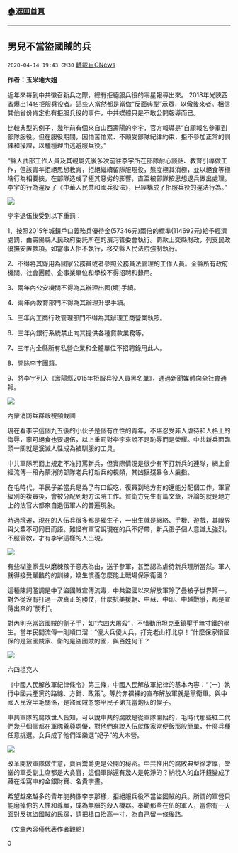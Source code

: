 ###  [:house:返回首頁](https://github.com/ourhimalayas/txt)
---

## 男兒不當盜國賊的兵
`2020-04-14 19:43 GM30` [轉載自GNews](https://gnews.org/zh-hant/170835/)

**作者：玉米地大姐**

近年來每到中共徵召新兵之際，總有拒絕服兵役的零星報導出來。 2018年光陝西省爆出14名拒服兵役者。這些人當然都是當做“反面典型”示眾，以儆後來者。相信其他省份肯定也有拒服兵役的事件，中共媒體只是不敢公開報導而已。

比較典型的例子，幾年前有個來自山西壽陽的李宇，官方報導是“自願報名參軍到部隊服役。但在服役期間，因怕苦怕累、不願受部隊紀律約束，拒不參加正常的訓練和操課，以種種理由逃避服兵役。”

“縣人武部工作人員及其親屬先後多次前往李宇所在部隊耐心談話、教育引導做工作，但該青年拒絕思想教育，拒絕繼續留隊服現役，態度極其消極，並以絕食等極端行為相要挾，在部隊造成了極其惡劣的影響，直至被部隊按思想退兵做出處理。李宇的行為違反了《中華人民共和國兵役法》，已經構成了拒服兵役的違法行為。”

![](https://s3.amazonaws.com/gnews-media-offload/wp-content/uploads/2020/04/12221211/2-82.jpg)

李宇退伍後受到以下重罰：

1、按照2015年城鎮戶口義務兵優待金(57346元)兩倍的標準(114692元)給予經濟處罰，由壽陽縣人民政府委託所在的濱河管委會執行。罰款上交縣財政，列支民政優撫安置款項。如當事人拒不執行，移交縣人民法院強制執行。

2、不得將其錄用為國家公務員或者參照公務員法管理的工作人員。全縣所有政府機關、社會團體、企事業單位和學校不得招聘和錄用。

3、兩年內公安機關不得為其辦理出國(境)手續。

4、兩年內教育部門不得為其辦理升學手續。

5、三年內工商行政管理部門不得為其辦理工商營業執照。

6、三年內銀行系統禁止向其提供各種貸款業務等。

7、三年內全縣所有私營企業和全體單位不招聘錄用此人。

8、開除李宇團籍。

9、將李宇列入《壽陽縣2015年拒服兵役人員黑名單》，通過新聞媒體向全社會通報。

![](https://s3.amazonaws.com/gnews-media-offload/wp-content/uploads/2020/04/12221259/3-67.jpg)

內蒙消防兵群毆視頻截圖

現在看李宇這個九五後的小伙子是個有血性的青年，不堪忍受非人虐待和人格上的侮辱，寧可絕食也要退伍，以上重罰對李宇來說不是恥辱而是榮耀。中共新兵面臨頭一關就是泯滅人性成為被馴服的工具。

中共軍隊明面上規定不准打罵新兵，但實際情況是很少有不打新兵的連隊，網上曾經流傳一段內蒙消防部隊老兵打新兵的視頻，其凶狠殘暴令人髮指。

在毛時代，平民子弟當兵是為了有口飯吃，復員到地方有的還能分配個工作，軍官級別的複員後，會被分配到地方法院工作。賀衛方先生有篇文章，評論的就是地方上的法官大都來自退伍軍人的普遍現象。

時過境遷，現在的入伍兵很多都是獨生子，一出生就是網絡、手機、遊戲，其眼界與父輩不可同日而語。難怪有軍官說現在的兵不好帶，新兵蛋子個人意識太強烈，不服管教，才有李宇這樣的人出現。

![](https://s3.amazonaws.com/gnews-media-offload/wp-content/uploads/2020/04/12221340/4-51.jpg)

有些糊塗家長以磨練孩子意志為由，送子參軍，甚至認為虐待新兵理所當然。軍人就得接受嚴酷的的訓練，嬌生慣養怎麼能上戰場保家衛國？

這種陳詞濫調是中了盜國賊宣傳流毒，中共盜國以來解放軍除了疊被子世界第一，對外從沒有打過一次真正的勝仗，什麼抗美援朝、中蘇、中印、中越戰爭，都是宣傳出來的“勝利”。

對內則充當盜國賊的劊子手，如“六四大屠殺”，不惜動用坦克車鎮壓手無寸鐵的學生。當年民間流傳一則順口溜：“傻大兵傻大兵，打完老山打北京！”什麼保家衛國保的是盜國賊家、衛的是盜國賊的國，與百姓何干？

![](https://s3.amazonaws.com/gnews-media-offload/wp-content/uploads/2020/04/12221515/6-18.jpg)

六四坦克人

《中國人民解放軍紀律條令》第三條，中國人民解放軍紀律的基本內容：“（一）執行中國共產黨的路線、方針、政策”。等於赤裸裸的宣布解放軍就是黨衛軍。與中國人民沒半毛關係，是盜國賊忽悠平民子弟充當炮灰的幌子。

中共軍隊的腐敗世人皆知，可以說中共的腐敗是從軍隊開始的，毛時代那些紅二代們幾乎個個都在軍隊養尊處優，對他們來說入伍就像家常便飯那般簡單，什麼兵種任意挑選。女兵成了他們淫樂選“妃子”的大本營。

![](https://s3.amazonaws.com/gnews-media-offload/wp-content/uploads/2020/04/12221558/7-11.jpg)

改革開放軍隊做生意，賣官鬻爵更是公開的秘密。中共推出的腐敗典型徐才厚，堂堂的軍委副主席都是大貪官，這個軍隊還有幾人是乾淨的？納稅人的血汗錢變成了藏在淫窩中的金銀財寶、名貴字畫。

希望越來越多的青年能夠像李宇那樣，拒絕服兵役不當盜國賊的兵。所謂的軍營只能磨掉你的人性和尊嚴，成為無腦的殺人機器。奉勸那些在伍的軍人，當你有一天面對反抗盜國賊的民眾，請把槍口抬高一寸，為自己留一條後路。

（文章內容僅代表作者觀點）

0
